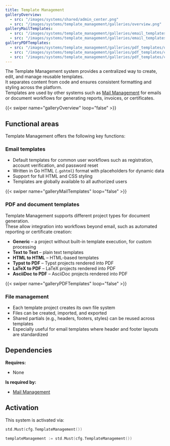 ```yaml
---
title: Template Management
galleryOverview:
  - src: "/images/systems/shared/admin_center.png"
  - src: "/images/systems/template_management/galleries/overview.png"
galleryMailTemplates:
  - src: "/images/systems/template_management/galleries/email_templates/projects.png"
  - src: "/images/systems/template_management/galleries/email_templates/edit.png"
galleryPDFTemplates:
  - src: "/images/systems/template_management/galleries/pdf_templates/overview.png"
  - src: "/images/systems/template_management/galleries/pdf_templates/create.png"
  - src: "/images/systems/template_management/galleries/pdf_templates/create_2.png"
---
```

The Template Management system provides a centralized way to create, edit, and manage reusable templates.  
It separates content from code and ensures consistent formatting and styling across the platform.  
Templates are used by other systems such as [Mail Management](../mail_management/) for emails or document workflows for generating reports, invoices, or certificates.

{{< swiper name="galleryOverview" loop="false" >}}

## Functional areas
Template Management offers the following key functions:

### Email templates
- Default templates for common user workflows such as registration, account verification, and password reset
- Written in Go HTML (`.gohtml`) format with placeholders for dynamic data
- Support for full HTML and CSS styling
- Templates are globally available to all authorized users

{{< swiper name="galleryMailTemplates" loop="false" >}}

### PDF and document templates
Template Management supports different project types for document generation.  
These allow integration into workflows beyond email, such as automated reporting or certificate creation:

- **Generic** – a project without built-in template execution, for custom processing
- **Text to Text** – plain text templates
- **HTML to HTML** – HTML-based templates
- **Typst to PDF** – Typst projects rendered into PDF
- **LaTeX to PDF** – LaTeX projects rendered into PDF
- **AsciiDoc to PDF** – AsciiDoc projects rendered into PDF

{{< swiper name="galleryPDFTemplates" loop="false" >}}

### File management
- Each template project creates its own file system
- Files can be created, imported, and exported
- Shared partials (e.g., headers, footers, styles) can be reused across templates
- Especially useful for email templates where header and footer layouts are standardized

## Dependencies
**Requires:**
- None

**Is required by:**
- [Mail Management](../mail_management/)

## Activation
This system is activated via:
```go
std.Must(cfg.TemplateManagement())
```

```go
templateManagement := std.Must(cfg.TemplateManagement())
```